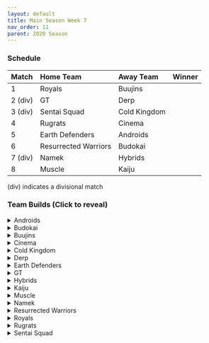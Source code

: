 ```yaml
---
layout: default
title: Main Season Week 7
nav_order: 11
parent: 2020 Season
---
```

### Schedule

|Match          |  Home Team            | Away Team        | Winner          |
| :-------------| :---------------------| :----------------| :---------------|
| 1             | Royals                | Buujins          |                 |
| 2 (div)       | GT                    | Derp             |                 |
| 3 (div)       | Sentai Squad          | Cold Kingdom     |                 |
| 4             | Rugrats               | Cinema           |                 |
| 5             | Earth Defenders       | Androids         |                 |
| 6             | Resurrected Warriors  | Budokai          |                 |
| 7 (div)       | Namek                 | Hybrids          |                 | 
| 8             | Muscle                | Kaiju            |                 |

(div) indicates a divisional match

### Team Builds (Click to reveal)

<details>
  <summary>Androids</summary>
  <br />
<br />Home Map: Glacier
<br />Music: Boss Ganges
<br />Weekly Bench: 
<br />Boost Store: None


</details>

<details>
  <summary>Budokai</summary>

<br />
<br />Home Map: Planet Namek
<br />Music: Boss Battle Rock
<br />Weekly bench: 
<br />Boosts: N/A



</details>

<details>
  <summary>Buujins</summary>
<br />
<br /> Home Map: Supreme Kai's World
<br />Music: Nanshan
<br />Bench:
<br />Boosts:

</details>

<details>
  <summary>Cinema</summary>
<br />  
<br />Home Map: Hell
<br />Music: Warlord F
<br />Bench: 
<br />Boosts: 

</details>

<details>
  <summary>Cold Kingdom </summary>
  <br />
<br />Home Map: Broly's Planet
<br />Music: Paranoia
<br />Bench: 
<br />Boosts:

</details>

<details>
  <summary>Derp</summary>
<br />  
<br />Home Map: Penguin Village
<br />Music: War Begins
<br />Bench:
<br />Boosts:

</details>

<details>
  <summary>Earth Defenders</summary>
  <br />
<br />Home Map: Mt. Paozu
<br />Music: Aether
<br />Bench: 
<br />Boosts:

</details>

<details>
  <summary>GT</summary>
<br />  
<br />Home Map: Kings Castle
<br />Music: Turbulence
<br />Bench: 
<br />Boosts:

</details>

<details>
  <summary>Hybrids</summary>
<br />  
<br />Home Map: Wastelands
<br />Music: Dragon Castle
<br />Bench: 
<br />Boosts:

</details>

<details>
  <summary>Kaiju</summary>
<br />  
<br />Home Map: Rocky Area
<br />Music: Crongus
<br />Bench: 
<br />Boosts:

</details>

<details>
  <summary>Muscle</summary>
<br />  
<br />Home Map: Muscle Tower
<br />Music: Epic Boss Fight
<br />Bench: 
<br />Boosts:

</details>

<details>
  <summary>Namek</summary>
<br />  
<br />Home Map: Kami's Lookout
<br />Music: Fight me if you can
<br />Bench: 
<br />Boosts:

</details>

<details>
  <summary>Resurrected Warriors</summary>
<br />  
<br />Home Map: Desert
<br />Music: Action Fight
<br />Bench: 
<br />Boosts:

</details>


<details>
  <summary>Royals</summary>
<br />  
<br />Home Map: Hyperbolic Time Chamber
<br />Music: Thunder
<br />Bench: 
<br />Boosts:

</details>

<details>
  <summary>Rugrats</summary>
<br />  
<br />Home Map: City Ruins
<br />Music: Nanga-F
<br />Bench: 
<br />Boosts:

</details>

<details>
  <summary>Sentai Squad</summary>
<br />  
<br />Home Map: Frieza's Ship
<br />Music: Hurricane
<br />Bench:  
<br />Boosts:

</details>